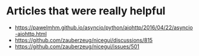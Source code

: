# Articles that were really helpful
- https://pawelmhm.github.io/asyncio/python/aiohttp/2016/04/22/asyncio-aiohttp.html 
- https://github.com/zauberzeug/nicegui/discussions/815
- https://github.com/zauberzeug/nicegui/issues/501